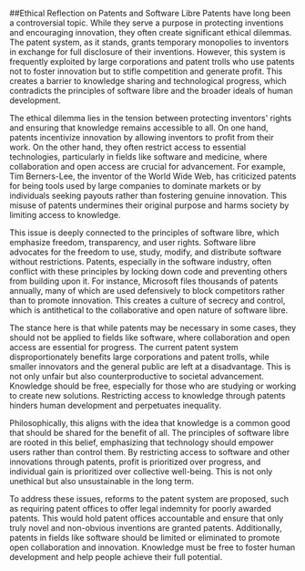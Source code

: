 ##Ethical Reflection on Patents and Software Libre
Patents have long been a controversial topic. While they serve a purpose in protecting inventions and encouraging innovation, 
they often create significant ethical dilemmas. The patent system, as it stands, grants temporary monopolies to inventors in exchange 
for full disclosure of their inventions. However, this system is frequently exploited by large corporations and patent trolls who use 
patents not to foster innovation but to stifle competition and generate profit. This creates a barrier to knowledge sharing and technological progress,
which contradicts the principles of software libre and the broader ideals of human development.

The ethical dilemma lies in the tension between protecting inventors' rights and ensuring that knowledge remains accessible to all. 
On one hand, patents incentivize innovation by allowing inventors to profit from their work. On the other hand, they often restrict access to essential technologies, 
particularly in fields like software and medicine, where collaboration and open access are crucial for advancement. For example, Tim Berners-Lee,
the inventor of the World Wide Web, has criticized patents for being tools used by large companies to dominate markets or by individuals seeking payouts rather than fostering genuine innovation.
This misuse of patents undermines their original purpose and harms society by limiting access to knowledge.

This issue is deeply connected to the principles of software libre, which emphasize freedom, transparency, and user rights. 
Software libre advocates for the freedom to use, study, modify, and distribute software without restrictions. Patents, especially in the software industry, 
often conflict with these principles by locking down code and preventing others from building upon it. For instance, Microsoft files thousands of patents annually, 
many of which are used defensively to block competitors rather than to promote innovation. This creates a culture of secrecy and control, 
which is antithetical to the collaborative and open nature of software libre.

The stance here is that while patents may be necessary in some cases, they should not be applied to fields like software, where collaboration and open access are essential for progress. 
The current patent system disproportionately benefits large corporations and patent trolls, while smaller innovators and the general public are left at a disadvantage. 
This is not only unfair but also counterproductive to societal advancement. Knowledge should be free, especially for those who are studying or working to create new solutions. 
Restricting access to knowledge through patents hinders human development and perpetuates inequality.

Philosophically, this aligns with the idea that knowledge is a common good that should be shared for the benefit of all. 
The principles of software libre are rooted in this belief, emphasizing that technology should empower users rather than control them. 
By restricting access to software and other innovations through patents, profit is prioritized over progress, and individual gain is prioritized over collective well-being.
This is not only unethical but also unsustainable in the long term.

To address these issues, reforms to the patent system are proposed, such as requiring patent offices to offer legal indemnity for poorly awarded patents. 
This would hold patent offices accountable and ensure that only truly novel and non-obvious inventions are granted patents. Additionally, 
patents in fields like software should be limited or eliminated to promote open collaboration and innovation.
Knowledge must be free to foster human development and help people achieve their full potential.
